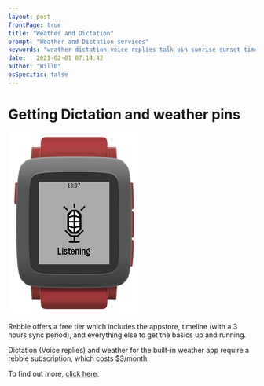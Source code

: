 ```yaml
---
layout: post
frontPage: true
title: "Weather and Dictation"
prompt: "Weather and Dictation services"
keywords: "weather dictation voice replies talk pin sunrise sunset timeline"
date:   2021-02-01 07:14:42
author: "Will0"
osSpecific: false
---
```


# Getting Dictation and weather pins 

![](/images/misc/voice.png)

Rebble offers a free tier which includes the appstore, timeline (with a 3 hours sync period), and everything else to get the basics up and running.   
    
Dictation (Voice replies) and weather for the built-in weather app require a rebble subscription, which costs $3/month.   

To find out more, [click here](/topic/subscription/).    
